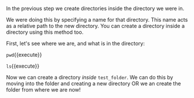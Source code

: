 In the previous step we create directories inside the directory we were in.

We were doing this by specifying a name for that directory.  This name acts
as a relative path to the new directory.  You can create a directory inside a 
directory using this method too.

First, let's see where we are, and what is in the directory:

``pwd``{{execute}}

``ls``{{execute}}

Now we can create a directory *inside* ``test_folder``.  We can do this by 
moving into the folder and creating a new directory OR we an create the folder 
from where we are now!

